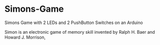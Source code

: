 # Simons-Game
 Simons Game with 2 LEDs and 2 PushButton Switches on an Arduino

Simon is an electronic game of memory skill invented by Ralph H. Baer and Howard J. Morrison, 
